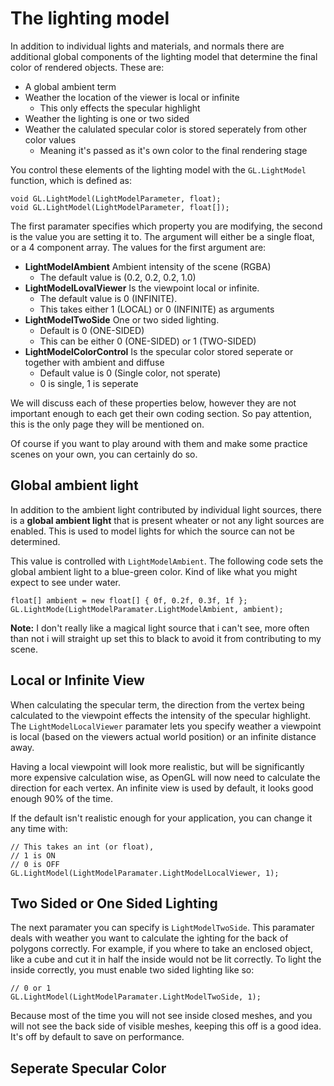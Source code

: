 # The lighting model

In addition to individual lights and materials, and normals there are additional global components of the lighting model that determine the final color of rendered objects. These are:

* A global ambient term
* Weather the location of the viewer is local or infinite
  * This only effects the specular highlight
* Weather the lighting is one or two sided
* Weather the calulated specular color is stored seperately from other color values
   * Meaning it's passed as it's own color to the final rendering stage

You control these elements of the lighting model with the ```GL.LightModel``` function, which is defined as:

```
void GL.LightModel(LightModelParameter, float);
void GL.LightModel(LightModelParameter, float[]);
```

The first paramater specifies which property you are modifying, the second is the value you are setting it to. The argument will either be a single float, or a 4 component array. The values for the first argument are:

* __LightModelAmbient__ Ambient intensity of the scene (RGBA)
  * The default value is (0.2, 0.2, 0.2, 1.0) 
* __LightModelLovalViewer__ Is the viewpoint local or infinite. 
  * The default value is 0 (INFINITE).
  * This takes either 1 (LOCAL) or 0 (INFINITE) as arguments 
* __LightModelTwoSide__ One or two sided lighting. 
  * Default is 0 (ONE-SIDED)
  * This can be either 0 (ONE-SIDED) or 1 (TWO-SIDED) 
* __LightModelColorControl__ Is the specular color stored seperate or together with ambient and diffuse
  * Default value is 0 (Single color, not sperate)
  * 0 is single, 1 is seperate

We will discuss each of these properties below, however they are not important enough to each get their own coding section. So pay attention, this is the only page they will be mentioned on. 

Of course if you want to play around with them and make some practice scenes on your own, you can certainly do so.

## Global ambient light
In addition to the ambient light contributed by individual light sources, there is a __global ambient light__ that is present wheater or not any light sources are enabled. This is used to model lights for which the source can not be determined. 

This value is controlled with ```LightModelAmbient```. The following code sets the global ambient light to a blue-green color. Kind of like what you might expect to see under water.

```
float[] ambient = new float[] { 0f, 0.2f, 0.3f, 1f };
GL.LightMode(LightModelParamater.LightModelAmbient, ambient);
```

__Note:__ I don't really like a magical light source that i can't see, more often than not i will straight up set this to black to avoid it from contributing to my scene.

## Local or Infinite View
When calculating the specular term, the direction from the vertex being calculated to the viewpoint effects the intensity of the specular highlight. The ```LightModelLocalViewer``` paramater lets you specify weather a viewpoint is local (based on the viewers actual world position) or an infinite distance away.

Having a local viewpoint will look more realistic, but will be significantly more expensive calculation wise, as OpenGL will now need to calculate the direction for each vertex. An infinite view is used by default, it looks good enough 90% of the time.

If the default isn't realistic enough for your application, you can change it any time with:

```
// This takes an int (or float), 
// 1 is ON 
// 0 is OFF
GL.LightModel(LightModelParamater.LightModelLocalViewer, 1); 
```

## Two Sided or One Sided Lighting
The next paramater you can specify is ```LightModelTwoSide```. This paramater deals with weather you want to calculate the ighting for the back of polygons correctly. For example, if you where to take an enclosed object, like a cube and cut it in half the inside would not be lit correctly. To light the inside correctly, you must enable two sided lighting like so:

```
// 0 or 1
GL.LightModel(LightModelParamater.LightModelTwoSide, 1); 
```

Because most of the time you will not see inside closed meshes, and you will not see the back side of visible meshes, keeping this off is a good idea. It's off by default to save on performance.

## Seperate Specular Color